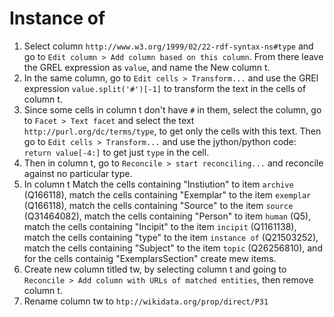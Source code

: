 
# Instance of

1. Select column `http://www.w3.org/1999/02/22-rdf-syntax-ns#type` and go to `Edit column > Add column based on this column`. From there leave the GREL expression as `value`, and name the New column t.
2. In the same column, go to `Edit cells > Transform...` and use the GREl expression `value.split('#')[-1]` to transform the text in the cells of column t.
3. Since some cells in column t don't have `#` in them, select the column, go to `Facet > Text facet` and select the text `http://purl.org/dc/terms/type`, to get only the cells with this text. Then go to `Edit cells > Transform...` and use the jython/python code: `return value[-4:]` to get just `type` in the cell.
4. Then in column t, go to `Reconcile > start reconciling...` and reconcile against no particular type.
5. In column t Match the cells containing "Instiution" to item `archive` (Q166118), match the cells containing "Exemplar" to the item `exemplar` (Q166118), match the cells containing "Source" to the item `source` (Q31464082), match the cells containing "Person" to item `human` (Q5), match the cells containing "Incipit" to the item `incipit` (Q1161138), match the cells containing "type" to the item `instance of` (Q21503252), match the cells containing "Subject" to the item `topic` (Q26256810), and for the cells containig "ExemplarsSection" create mew items.
6. Create new column titled tw, by selecting column t and going to `Reconcile > Add column with URLs of matched entities`, then remove column t.
7. Rename column tw to `htp://wikidata.org/prop/direct/P31`
